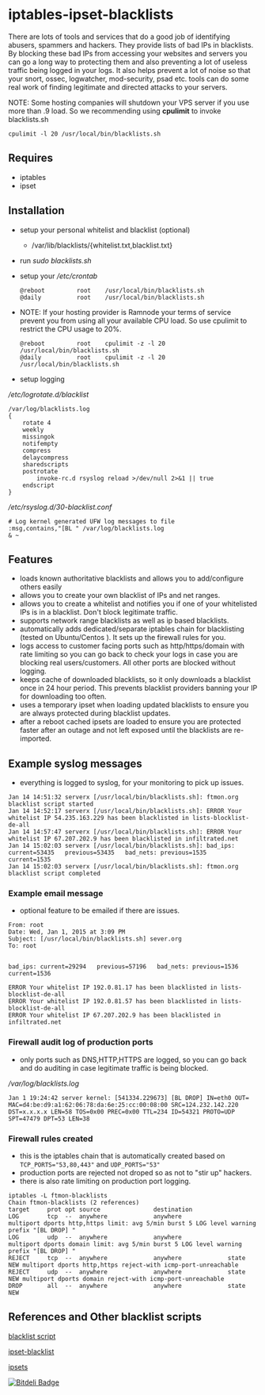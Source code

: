 iptables-ipset-blacklists
=========================

There are lots of tools and services that do a good job of identifying abusers, spammers and
hackers. They provide lists of bad IPs in blacklists. By blocking these bad IPs from
accessing your websites and servers you can go a long way to protecting them and also
preventing a lot of useless traffic being logged in your logs. It also helps prevent
a lot of noise so that your snort, ossec, logwatcher, mod-security, psad etc. tools can
do some real work of finding legitimate and directed attacks to your servers.

NOTE: Some hosting companies will shutdown your VPS server if you use more than .9 load.
So we recommending using **cpulimit** to invoke blacklists.sh

`cpulimit -l 20 /usr/local/bin/blacklists.sh`

## Requires

 - iptables
 - ipset

## Installation

- setup your personal whitelist and blacklist (optional)
    -  /var/lib/blacklists/{whitelist.txt,blacklist.txt}
- run _sudo blacklists.sh_  
- setup your _/etc/crontab_

    ~~~
    @reboot         root    /usr/local/bin/blacklists.sh
    @daily          root    /usr/local/bin/blacklists.sh
    ~~~

- NOTE: If your hosting provider is Ramnode your terms of service prevent you from using all
your available CPU load.  So use cpulimit to restrict the CPU usage to 20%.
    ~~~
    @reboot         root    cpulimit -z -l 20 /usr/local/bin/blacklists.sh
    @daily          root    cpulimit -z -l 20 /usr/local/bin/blacklists.sh
    ~~~

- setup logging

_/etc/logrotate.d/blacklist_
~~~
/var/log/blacklists.log
{
    rotate 4
    weekly
    missingok
    notifempty
    compress
    delaycompress
    sharedscripts
    postrotate
        invoke-rc.d rsyslog reload >/dev/null 2>&1 || true
    endscript
}
~~~

_/etc/rsyslog.d/30-blacklist.conf_
~~~
# Log kernel generated UFW log messages to file
:msg,contains,"[BL " /var/log/blacklists.log
& ~
~~~

## Features

- loads known authoritative blacklists and allows you to add/configure others easily
- allows you to create your own blacklist of IPs and net ranges.
- allows you to create a whitelist and notifies you if one of your whitelisted IPs
is in a blacklist. Don't block legitimate traffic.
- supports network range blacklists as well as ip based blacklists.
- automatically adds dedicated/separate iptables chain for blacklisting (tested on Ubuntu/Centos ).
It sets up the firewall rules for you.
- logs access to customer facing ports such as http/https/domain with rate limiting so you can
go back to check your logs in case you are blocking real users/customers. All other
ports are blocked without logging.
- keeps cache of downloaded blacklists, so it only downloads a blacklist once in 24 hour period.
This prevents blacklist providers banning your IP for downloading too often.
- uses a temporary ipset when loading updated blacklists to ensure you are always protected
during blacklist updates.
- after a reboot cached ipsets are loaded to ensure you are protected faster after an outage and not left exposed until the blacklists are re-imported.

## Example syslog messages

- everything is logged to syslog, for your monitoring to pick up issues.

~~~
Jan 14 14:51:32 serverx [/usr/local/bin/blacklists.sh]: ftmon.org blacklist script started
Jan 14 14:52:17 serverx [/usr/local/bin/blacklists.sh]: ERROR Your whitelist IP 54.235.163.229 has been blacklisted in lists-blocklist-de-all
Jan 14 14:57:47 serverx [/usr/local/bin/blacklists.sh]: ERROR Your whitelist IP 67.207.202.9 has been blacklisted in infiltrated.net
Jan 14 15:02:03 serverx [/usr/local/bin/blacklists.sh]: bad_ips: current=53435   previous=53435   bad_nets: previous=1535   current=1535
Jan 14 15:02:03 serverx [/usr/local/bin/blacklists.sh]: ftmon.org blacklist script completed
~~~

### Example email message

- optional feature to be emailed if there are issues.

~~~
From: root
Date: Wed, Jan 1, 2015 at 3:09 PM
Subject: [/usr/local/bin/blacklists.sh] sever.org
To: root


bad_ips: current=29294   previous=57196   bad_nets: previous=1536   current=1536

ERROR Your whitelist IP 192.0.81.17 has been blacklisted in lists-blocklist-de-all
ERROR Your whitelist IP 192.0.81.57 has been blacklisted in lists-blocklist-de-all
ERROR Your whitelist IP 67.207.202.9 has been blacklisted in infiltrated.net
~~~


### Firewall audit log of production ports

- only ports such as DNS,HTTP,HTTPS are logged, so you can
go back and do auditing in case legitimate traffic is being blocked.

_/var/log/blacklists.log_
~~~
Jan 1 19:24:42 server kernel: [541334.229673] [BL DROP] IN=eth0 OUT= MAC=d4:be:d9:a1:62:06:78:da:6e:25:cc:00:08:00 SRC=124.232.142.220 DST=x.x.x.x LEN=58 TOS=0x00 PREC=0x00 TTL=234 ID=54321 PROTO=UDP SPT=47479 DPT=53 LEN=38
~~~

### Firewall rules created

- this is the iptables chain that is automatically created based on `TCP_PORTS="53,80,443"`
and `UDP_PORTS="53"`
- production ports are rejected not droped so as not to "stir up" hackers.
- there is also rate limiting on production port logging.


~~~
iptables -L ftmon-blacklists
Chain ftmon-blacklists (2 references)
target     prot opt source               destination
LOG        tcp  --  anywhere             anywhere             multiport dports http,https limit: avg 5/min burst 5 LOG level warning prefix "[BL DROP] "
LOG        udp  --  anywhere             anywhere             multiport dports domain limit: avg 5/min burst 5 LOG level warning prefix "[BL DROP] "
REJECT     tcp  --  anywhere             anywhere             state NEW multiport dports http,https reject-with icmp-port-unreachable
REJECT     udp  --  anywhere             anywhere             state NEW multiport dports domain reject-with icmp-port-unreachable
DROP       all  --  anywhere             anywhere             state NEW

~~~

## References and Other blacklist scripts

[blacklist script](http://sysadminnotebook.blogspot.com.au/2013_07_01_archive.html)

[ipset-blacklist](https://github.com/trick77/ipset-blacklist/)

[ipsets](http://kirkkosinski.com/2013/11/mass-blocking-evil-ip-addresses-iptables-ip-sets/)


[![Bitdeli Badge](https://d2weczhvl823v0.cloudfront.net/dannysheehan/iptables-ipset-blacklists/trend.png)](https://bitdeli.com/free "Bitdeli Badge")

